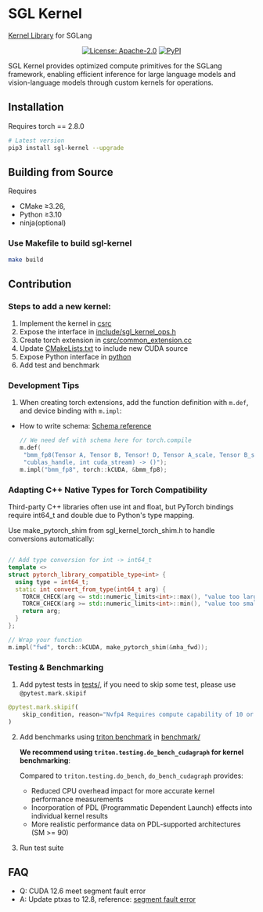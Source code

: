 # SGL Kernel

[Kernel Library](https://github.com/sgl-project/sglang/tree/main/sgl-kernel) for SGLang

<div align="center">

[![License: Apache-2.0](https://img.shields.io/badge/License-Apache--2.0-blue.svg)](https://github.com/sgl-project/sglang/blob/main/LICENSE)
[![PyPI](https://img.shields.io/pypi/v/sgl-kernel)](https://pypi.org/project/sgl-kernel)

</div>

SGL Kernel provides optimized compute primitives for the SGLang framework, enabling efficient inference for large language models and vision-language models through custom kernels for operations.

## Installation
Requires torch == 2.8.0

```bash
# Latest version
pip3 install sgl-kernel --upgrade
```

## Building from Source
Requires 
- CMake ≥3.26, 
- Python ≥3.10
- ninja(optional)

### Use Makefile to build sgl-kernel

```bash
make build
```

## Contribution

### Steps to add a new kernel:

1. Implement the kernel in [csrc](https://github.com/sgl-project/sglang/tree/main/sgl-kernel/csrc)
2. Expose the interface in [include/sgl_kernel_ops.h](https://github.com/sgl-project/sglang/blob/main/sgl-kernel/include/sgl_kernel_ops.h)
3. Create torch extension in [csrc/common_extension.cc](https://github.com/sgl-project/sglang/blob/main/sgl-kernel/csrc/common_extension.cc)
4. Update [CMakeLists.txt](https://github.com/sgl-project/sglang/blob/main/sgl-kernel/CMakeLists.txt) to include new CUDA source
5. Expose Python interface in [python](https://github.com/sgl-project/sglang/blob/main/sgl-kernel/python/sgl_kernel)
6. Add test and benchmark

### Development Tips

1. When creating torch extensions, add the function definition with `m.def`, and device binding with `m.impl`:

- How to write schema: [Schema reference](https://github.com/pytorch/pytorch/blob/main/aten/src/ATen/native/README.md#func)

   ```cpp
   // We need def with schema here for torch.compile
   m.def(
    "bmm_fp8(Tensor A, Tensor B, Tensor! D, Tensor A_scale, Tensor B_scale, Tensor workspace_buffer, int "
    "cublas_handle, int cuda_stream) -> ()");
   m.impl("bmm_fp8", torch::kCUDA, &bmm_fp8);
   ```

### Adapting C++ Native Types for Torch Compatibility

Third-party C++ libraries often use int and float, but PyTorch bindings require int64_t and double due to Python's type mapping.

Use make_pytorch_shim from sgl_kernel_torch_shim.h to handle conversions automatically:

```cpp

// Add type conversion for int -> int64_t
template <>
struct pytorch_library_compatible_type<int> {
  using type = int64_t;
  static int convert_from_type(int64_t arg) {
    TORCH_CHECK(arg <= std::numeric_limits<int>::max(), "value too large");
    TORCH_CHECK(arg >= std::numeric_limits<int>::min(), "value too small");
    return arg;
  }
};
```
```cpp
// Wrap your function
m.impl("fwd", torch::kCUDA, make_pytorch_shim(&mha_fwd));
```

### Testing & Benchmarking

1. Add pytest tests in [tests/](https://github.com/sgl-project/sglang/tree/main/sgl-kernel/tests), if you need to skip some test, please use `@pytest.mark.skipif`

```python
@pytest.mark.skipif(
    skip_condition, reason="Nvfp4 Requires compute capability of 10 or above."
)
```

2. Add benchmarks using [triton benchmark](https://triton-lang.org/main/python-api/generated/triton.testing.Benchmark.html) in [benchmark/](https://github.com/sgl-project/sglang/tree/main/sgl-kernel/benchmark)

   **We recommend using `triton.testing.do_bench_cudagraph` for kernel benchmarking**:

   Compared to `triton.testing.do_bench`, `do_bench_cudagraph` provides:
   - Reduced CPU overhead impact for more accurate kernel performance measurements
   - Incorporation of PDL (Programmatic Dependent Launch) effects into individual kernel results
   - More realistic performance data on PDL-supported architectures (SM >= 90)

3. Run test suite

## FAQ
- Q: CUDA 12.6 meet segment fault error
- A: Update ptxas to 12.8, reference: [segment fault error](https://github.com/Dao-AILab/flash-attention/issues/1453)